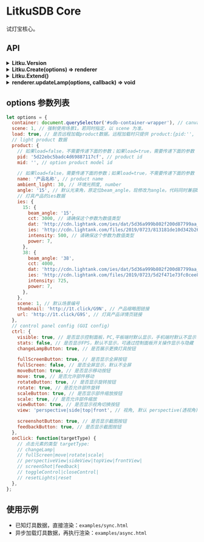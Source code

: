# LitkuSDB Core

试灯宝核心。

## API

<!-- ## Litku.Version -->
<details><summary><b>Litku.Version</b></summary><div>

```javascript
coonsole.log(Litku.Version); // 0.0.1
```

</div></details>

<!-- ## Litku.Create(options) => renderer -->
<details><summary><b>Litku.Create(options) => renderer</b></summary><p>
    
`options` 参数配置，请阅读 <a href="#options">options参数列表</a>。

```javascript
// 创建渲染实例
const renderer = LitkuSDB.Create(options);

// 销毁实例
renderer.destroy();
renderer = null;
```

</p></details>

<!-- ## Litku.Extend() -->
<details><summary><b>Litku.Extend()</b></summary><p>

无使用说明。

</p></details>

<!-- ## renderer.updateLamp(options, callback) => void -->
<details><summary><b>renderer.updateLamp(options, callback) => void</b></summary><div>

这个操作：

- 不更新场景
- 不更新环境光
- 不更新光通量
- 不更新色温

只会更新灯具ies数据。

```javascript
// 创建渲染实例
const renderer = LitkuSDB.Create(__full_options__);
const callback = (err) => {
  closeLoading();
  if(err) {
    // TODO 更新失败
    return;
  }
  // TODO 更新成功
};

// 方式一：只有灯具id，内部先拉取灯具数据，再更新灯具
showLoading();
renderer.updateLamp({
  load: true,
  product: {
    pid: '5d22ebc5badc4d69887117cf', // product id
    mid: '', // option product model id
  }
}, callback);

// 方式二：已知灯具数据，直接更新灯具
showLoading();
renderer.updateLamp({
  load: false,
  product: { // 详细内容，请阅读 options 参数列表
    name: '产品名称',
    ambient_light: 30,
    angle: '15',
    ies: {
      15: {
        beam_angle: '15',
        cct: 3000,
        dat: 'http://cdn.lightank.com/ies/dat/5d36a999b802f200d87799aa_15.dat',
        ies: 'http://cdn.lightank.com/files/2019/0723/813181de10d342b2652fe41a76fe960da8e1f7da.ies',
        intensity: 500,
        power: 7,
      },
      38: {
        beam_angle: '38',
        cct: 4000,
        dat: 'http://cdn.lightank.com/ies/dat/5d36a999b802f200d87799aa_38.dat',
        ies: 'http://cdn.lightank.com/files/2019/0723/5d2f471e73fc0cee899762b5d42786f1533c8ed7.ies',
        intensity: 725,
        power: 7,
      },
    },
    scene: 1,
    thumbnail: 'http://1t.click/G9N',
    url: 'http://1t.click/G9S',
  }
}, callback);
```

</div></details>

<!-- ## options 参数列表 -->
<h2 id="options">options 参数列表</h2>

```javascript
let options = {
  container: document.querySelector('#sdb-container-wrapper'), // canvas and ctrl container, default document.body
  scene: 1, // 强制使用场景1。若同时指定，以 scene 为准。
  load: true, // 是否远程加载product数据。远程加载时只提供 product:{pid:'', [mid:'']}
  // light product 数据
  product: {
    // 如果load=false，不需要传递下面的参数；如果load=true，需要传递下面的参数
    pid: '5d22ebc5badc4d69887117cf', // product id
    mid: '', // option product model id

    // 如果load=false，需要传递下面的参数；如果load=true，不需要传递下面的参数
    name: '产品名称', // product name
    ambient_light: 30, // 环境光照度, number
    angle: '15', // 默认光束角，原定位beam_angle，现修改为angle。代码同时兼容beam_angle与angle。
    // 灯具产品的ies数据
    ies: {
      15: {
        beam_angle: '15',
        cct: 3000, // 请确保这个参数为数值类型
        dat: 'http://cdn.lightank.com/ies/dat/5d36a999b802f200d87799aa_15.dat',
        ies: 'http://cdn.lightank.com/files/2019/0723/813181de10d342b2652fe41a76fe960da8e1f7da.ies',
        intensity: 500, // 请确保这个参数为数值类型
        power: 7,
      },
      38: {
        beam_angle: '38',
        cct: 4000,
        dat: 'http://cdn.lightank.com/ies/dat/5d36a999b802f200d87799aa_38.dat',
        ies: 'http://cdn.lightank.com/files/2019/0723/5d2f471e73fc0cee899762b5d42786f1533c8ed7.ies',
        intensity: 725,
        power: 7,
      },
    },
    scene: 1, // 默认场景编号
    thumbnail: 'http://1t.click/G9N', // 产品缩略图链接
    url: 'http://1t.click/G9S', // 灯具产品详情页链接
  },
  // control panel config (GUI config)
  ctrl: {
    visible: true, // 是否显示控制面板，PC,平板端时默认显示，手机端时默认不显示
    stats: false, // 是否显示FPS，默认不显示，可通过控制面板开关操作显示与隐藏
    changeLampButton: true, // 是否展示更换灯具按钮

    fullScreenButton: true, // 是否显示全屏按钮
    fullScreen: false, // 是否全屏显示，默认不全屏
    moveButton: true, // 是否显示移动按钮
    move: true, // 是否允许部件移动
    rotateButton: true, // 是否显示旋转按钮
    rotate: true, // 是否允许部件旋转
    scaleButton: true, // 是否显示部件缩放按钮
    scale: true, // 是否允许部件缩放
    viewButton: true, // 是否显示视角切换按钮
    view: 'perspective|side|top|front', // 视角, 默认 perspective(透视角)

    screenshotButton: true, // 是否显示截图按钮
    feedbackButton: true, // 是否显示截图按钮
  },
  onClick: function(targetType) {
    // 点击元素的类型 targetType:
    // changeLamp|
    // fullScreen|move|rotate|scale|
    // perspectiveView|sideView|topView|frontView|
    // screenShot|feedback|
    // toggleControl|closeControl|
    // resetLights|reset
  },
};
```

## 使用示例

- 已知灯具数据，直接渲染：`examples/sync.html`
- 异步加载灯具数据，再执行渲染：`examples/async.html`
